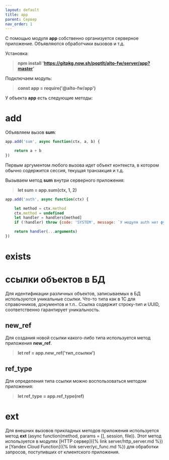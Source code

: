 ```yaml
---
layout: default
title: app
parent: Сервер
nav_order: 1
---
```


С помощью модуля **app** собственно организуется серверное приложение. Объявляются обработчики вызовов и т.д. 

Установка:

> **npm install 'https://gitpkg.now.sh/poptlt/alto-fw/server/app?master'**

Подключаем модуль:

> **const app = require('@alto-fw/app')**

У объекта **app** есть следующие методы:

# add

Объявляем вызов **sum**:
```javascript
app.add('sum', async function(ctx, a, b) {

    return a + b
})
```

Первым аргументом любого вызова идет объект контекста, в котором обычно содержится сессия, текущая транзакция и т.д.

Вызываем метод **sum** внутри серверного приложения:

> **let sum = app.sum(ctx, 1, 2)**



```javascript
app.add('auth', async function(ctx) {

    let method = ctx.method
    ctx.method = undefined
    let handler = handlers[method]
    if (!handler) throw {code: 'SYSTEM', message: `У модуля auth нет функции ${method}`}

    return handler(...arguments)
})
```

# exists


# ссылки объектов в БД

Для идентификации различных объектов, записываемых в БД используются уникальные ссылки. Что-то типа как в 1С для справочников, документов и т.п.. Ссылка содержит строку-тип и UUID, соответственно гарантирует уникальность.

## new_ref

Для создания новой ссылки какого-либо типа используется метод приложения **new_ref**.

> **let ref = app.new_ref('тип_ссылки')**

## ref_type

Для определения типа ссылки можно воспользоваться методом приложения:

> **let ref_type = app.ref_type(ref)**

# ext

Для внешних вызовов прикладных методов приложения используется метод **ext** (async function(method, params = [], session, file)).
Этот метод используется в модулях 
[HTTP сервер]({% link server/http_server.md %}) 
и [Yandex Cloud Function]({% link server/yc_func.md %}) для обработки запросов, поступивших от клиентского приложения.